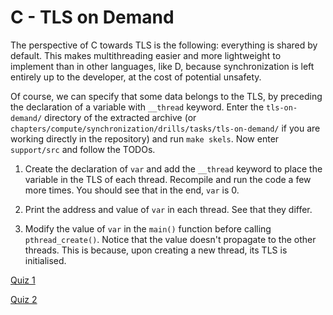 # C - TLS on Demand

The perspective of C towards TLS is the following: everything is shared by default.
This makes multithreading easier and more lightweight to implement than in other languages, like D, because synchronization is left entirely up to the developer, at the cost of potential unsafety.

Of course, we can specify that some data belongs to the TLS, by preceding the declaration of a variable with `__thread` keyword.
Enter the `tls-on-demand/` directory of the extracted archive (or `chapters/compute/synchronization/drills/tasks/tls-on-demand/` if you are working directly in the repository) and run `make skels`.
Now enter `support/src` and follow the TODOs.

1. Create the declaration of `var` and add the `__thread` keyword to place the variable in the TLS of each thread.
   Recompile and run the code a few more times.
   You should see that in the end, `var` is 0.

1. Print the address and value of `var` in each thread.
   See that they differ.

1. Modify the value of `var` in the `main()` function before calling `pthread_create()`.
   Notice that the value doesn't propagate to the other threads.
   This is because, upon creating a new thread, its TLS is initialised.

[Quiz 1](../../questions/tls-synchronization.md)

[Quiz 2](../../questions/tls-var-copies.md)
